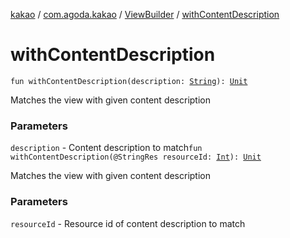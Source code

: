 [kakao](../../index.md) / [com.agoda.kakao](../index.md) / [ViewBuilder](index.md) / [withContentDescription](./with-content-description.md)

# withContentDescription

`fun withContentDescription(description: `[`String`](https://kotlinlang.org/api/latest/jvm/stdlib/kotlin/-string/index.html)`): `[`Unit`](https://kotlinlang.org/api/latest/jvm/stdlib/kotlin/-unit/index.html)

Matches the view with given content description

### Parameters

`description` - Content description to match`fun withContentDescription(@StringRes resourceId: `[`Int`](https://kotlinlang.org/api/latest/jvm/stdlib/kotlin/-int/index.html)`): `[`Unit`](https://kotlinlang.org/api/latest/jvm/stdlib/kotlin/-unit/index.html)

Matches the view with given content description

### Parameters

`resourceId` - Resource id of content description to match
